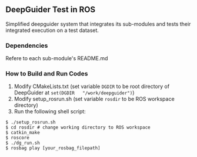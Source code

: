 ## DeepGuider Test in ROS

Simplified deepguider system that integrates its sub-modules and tests their integrated execution on a test dataset.

### Dependencies

Refere to each sub-module's README.md

### How to Build and Run Codes

1. Modify CMakeLists.txt (set variable `DGDIR` to be root directory of DeepGuider at `set(DGDIR   "/work/deepguider")`)
2. Modify setup_rosrun.sh (set variable `rosdir` to be ROS workspace directory)
3. Run the following shell script:
```
$ ./setup_rosrun.sh
$ cd rosdir # change working directory to ROS workspace
$ catkin_make
$ roscore
$ ./dg_run.sh
$ rosbag play [your_rosbag_filepath]
```